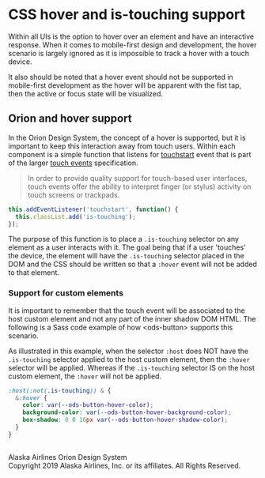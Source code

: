 # CSS hover and is-touching support

Within all UIs is the option to hover over an element and have an interactive response. When it comes to mobile-first design and development, the hover scenario is largely ignored as it is impossible to track a hover with a touch device.

It also should be noted that a hover event should not be supported in mobile-first development as the hover will be apparent with the fist tap, then the active or focus state will be visualized.

## Orion and hover support

In the Orion Design System, the concept of a hover is supported, but it is important to keep this interaction away from touch users. Within each component is a simple function that listens for [touchstart](https://developer.mozilla.org/en-US/docs/Web/API/Element/touchstart_event) event that is part of the larger [touch events](https://developer.mozilla.org/en-US/docs/Web/API/Touch_events) specification.

> In order to provide quality support for touch-based user interfaces, touch events offer the ability to interpret finger (or stylus) activity on touch screens or trackpads.

```javascript
this.addEventListener('touchstart', function() {
  this.classList.add('is-touching');
});
```

The purpose of this function is to place a `.is-touching` selector on any element as a user interacts with it. The goal being that if a user 'touches' the device, the element will have the `.is-touching` selector placed in the DOM and the CSS should be written so that a `:hover` event will not be added to that element.

### Support for custom elements

It is important to remember that the touch event will be associated to the host custom element and not any part of the inner shadow DOM HTML. The following is a Sass code example of how \<ods-button> supports this scenario.

As illustrated in this example, when the selector `:host` does NOT have the `.is-touching` selector applied to the host custom element, then the `:hover` selector will be applied. Whereas if the `.is-touching` selector IS on the host custom element, the `:hover` will not be applied.

```scss
:host(:not(.is-touching)) & {
  &:hover {
    color: var(--ods-button-hover-color);
    background-color: var(--ods-button-hover-background-color);
    box-shadow: 0 0 16px var(--ods-button-hover-shadow-color);
  }
}
```








##

<footer>
Alaska Airlines Orion Design System<br>
Copyright 2019 Alaska Airlines, Inc. or its affiliates. All Rights Reserved.
</footer>
